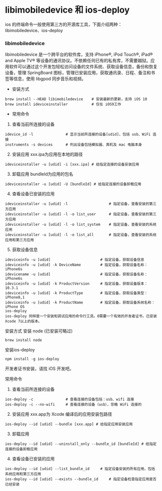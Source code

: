 #  libimobiledevice 和 ios-deploy
ios 的终端命令一般使用第三方的开源库工具，下面介绍两种：libimobiledevice、ios-deploy

### libimobiledevice
libimobiledevice 是一个跨平台的软件库，支持 iPhone®, iPod Touch®, iPad® and Apple TV® 等设备的通讯协议。不依赖任何已有的私有库，不需要越狱。应用软件可以通过这个开发包轻松访问设备的文件系统、获取设备信息，备份和恢复设备，管理 SpringBoard 图标，管理已安装应用，获取通讯录、日程、备注和书签等信息，使用 libgpod 同步音乐和视频。

- 安装方式
```
brew install --HEAD libimobiledevice    # 安装最新的更新，支持 iOS 10
brew install ideviceinstaller           # 仅在 iOS9工作
```

- 常用命令
1. 查看当前所连接的设备
```
idevice_id -l               # 显示当前所连接的设备[udid]，包括 usb、WiFi 连接
instruments -s devices      # 列出设备包括模拟器、真机及 mac 电脑本身
```
2. 安装应用
xxx.ipa为应用在本地的路径
```
ideviceinstaller -u [udid] -i [xxx.ipa] # 给指定连接的设备安装应用
```
3. 卸载应用
bundleId为应用的包名
```
ideviceinstaller -u [udid] -U [bundleId] # 给指定连接的设备卸载应用
```
4. 查看设备已安装的应用
```
ideviceinstaller -u [udid] -l                   # 指定设备，查看安装的第三方应用
ideviceinstaller -u [udid] -l -o list_user      # 指定设备，查看安装的第三方应用
ideviceinstaller -u [udid] -l -o list_system    # 指定设备，查看安装的系统应用
ideviceinstaller -u [udid] -l -o list_all       # 指定设备，查看安装的系统应用和第三方应用
```
5. 获取设备信息
```
ideviceinfo -u [udid]                       # 指定设备，获取设备信息
ideviceinfo -u [udid] -k DeviceName         # 指定设备，获取设备名称：iPhone6s
idevicename -u [udid]                       # 指定设备，获取设备名称：iPhone6s
ideviceinfo -u [udid] -k ProductVersion     # 指定设备，获取设备版本：10.3.1
ideviceinfo -u [udid] -k ProductType        # 指定设备，获取设备类型：iPhone8,1
ideviceinfo -u [udid] -k ProductName        # 指定设备，获取设备系统名称：iPhone OS
ios-deploy
ios-deploy 同样是一个安装和调试应用的命令行工具。0需要一个有效的开发者证书，已安装 Xcode 7以上的版本。
```
安装方式
安装 node (已安装可略过)
```
brew install node
```
安装ios-deploy
```
npm install -g ios-deploy
```
开发者证书安装，请找 iOS 开发吧。

常用命令
1. 查看当前所连接的设备
```
ios-deploy -c               # 查看连接的设备包括：usb、wifi 连接
ios-deploy -c --no-wifi     # 查看连接的设备（usb），忽略 WiFi 连接的
```
2. 安装应用
xxx.app为 Xcode 编译后的应用安装包路径
```
ios-deploy --id [udid] --bundle [xxx.app] # 给指定应用安装应用
```
3. 卸载应用
```
ios-deploy --id [udid] --uninstall_only --bundle_id [bundleId] # 给指定连接的设备卸载应用
```
4. 查看设备已安装的应用
```
ios-deploy --id [udid] --list_bundle_id     # 指定设备安装的所有应用，包括系统应用和第三方应用
ios-deploy --id [udid] --exists --bundle_id     # 指定设备检查指定应用是否已经安装
```

